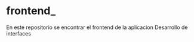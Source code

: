 # frontend_
En este repositorio se encontrar el frontend de la aplicacion
Desarrollo de interfaces 
